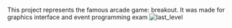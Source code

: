 This project represents the famous arcade game: breakout. It was made for graphics interface and event programming exam 
![last_level](https://github.com/user-attachments/assets/7633b27a-de55-4e16-a5fe-5495d471a696)
